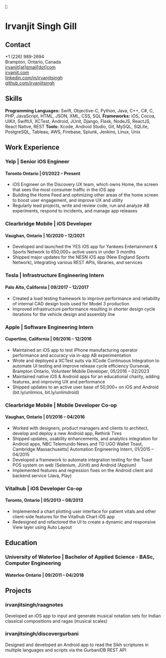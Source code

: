 `👋`
# Irvanjit Singh Gill

## Contact

+1 (226) 989-2694 \
Brampton, Ontario, Canada \
[irvanjit[at]gmail[dot]com](mailto:irvanjit@gmail.com) \
[irvanjit.com](https://irvanjit.com) \
[linkedin.com/in/irvanjitsingh](https://linkedin.com/in/irvanjitsingh) \
[github.com/irvanjitsingh](https://github.com/irvanjitsingh)

## Skills

**Programming Languages:** Swift, Objective-C, Python, Java, C++, C#, C, PHP, JavaScript, HTML, JSON, XML, CSS, SQL
**Frameworks:** iOS, Cocoa, UIKit, SwiftUI, XCTest, Android, JUnit, Django, Flask, NodeJS, ReactJS, React Native, REST
**Tools:** Xcode, Android Studio, Git, MySQL, SQLite, PostgreSQL, Tableau, AWS, Firebase, Splunk, Jenkins, Linux, Unix

## Work Experience

### **Yelp** | Senior iOS Engineer
#### Toronto Ontario | 01/2022 – Present 
- iOS Engineer on the Discovery UX team, which owns Home, the screen that sees the most consumer traffic in the iOS app
- Building the Home Feed and optimizing other areas of the home screen to boost user engagement, and improve UX and utility
- Regularly lead projects, write and review code, run and analyze AB experiments, respond to incidents, and manage app releases

### **Clearbridge Mobile** | iOS Developer
#### Vaughan, Ontario | 10/2020 – 12/2021  
- Developed and launched the YES iOS app for Yankees Entertainment & Sports Network to 650,000+ active users in under 3 months
- Shipped major updates for the NESN iOS app (New England Sports Network), integrating various REST APIs, libraries, and services

### **Tesla** | Infrastructure Engineering Intern
#### Palo Alto, California | 09/2017 – 12/2017
- Created a load testing framework to improve performance and reliability of internal CAD design tools used for Model 3 production
- Improved infrastructure performance resulting in shorter design cycle iterations for the vehicle design and assembly line

### **Apple** | Software Engineering Intern
#### Cupertino, California | 09/2016 – 12/2016
- Maintained an iOS app to test iPhone manufacturing operator performance and accuracy via in-app AB experimentation
- Wrote and deployed a XCTest suits via XCode Continuous Integration to automate UI testing and improve release cycle efficiency
Gursevak, Brampton Ontario, Volunteer Mobile Developer, 05/2016 – 02/2023
- Maintained native iOS & Android apps for an educational charity, adding features, and improving UX and performance
- Shipped updates to an active user base of 50,000+ on iOS and Android (bit.ly/unlimios, bit.ly/unlimdroid)

### **Clearbridge Mobile** | Mobile Developer Co-op
#### Vaughan, Ontario | 01/2016 – 04/2016
- Worked with designers, product managers and clients to architect, develop and deploy a new Android app, Rethink Tires
- Shipped updates, usability enhancements, and analytics integration for Android apps, NBC Telemundo News and TD UGO Wallet
Toast, Cambridge Massachusetts| Automation Engineering Intern, 01/2015 – 04/2015
- Developed a framework to automate integration testing for the Toast POS system on web (Selenium, JUnit) and Android (Appium)
- Implemented features and regression fixes on the Android client and backend service (Java, Play)

### **Vitalhub** | iOS Developer Co-op
#### Toronto, Ontario | 05/2013 – 08/2013
- Implemented a chart plotting user interface for patient vitals and other client-side features for the Vitalhub Chart iOS app
- Redesigned and refactored the UI to create a dynamic and responsive View layer using Auto Layout

## Education

### **University of Waterloo**  | Bachelor of Applied Science - BASc, Computer Engineering
#### Waterloo Ontario | 09/2011 – 04/2018

## Projects

### **irvanjitsingh/raagnotes**
Developed an iOS app to input and generate musical notation sets for Indian classical compositions and ragas (musical scales)

### **irvanjitsingh/discovergurbani**
Designed and developed an Android app to read the Sikh scriptures in multiple languages and scripts via the GurbaniDB REST API
